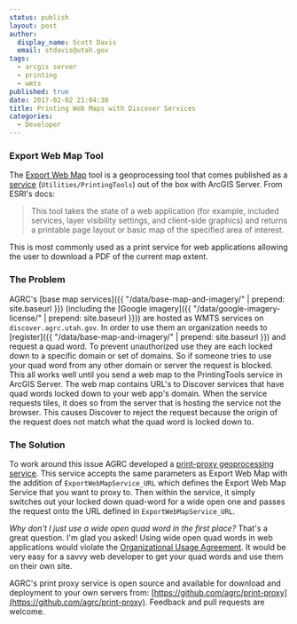 ```yaml
---
status: publish
layout: post
author:
  display_name: Scott Davis
  email: stdavis@utah.gov
tags:
  - arcgis server
  - printing
  - wmts
published: true
date: 2017-02-02 21:04:30
title: Printing Web Maps with Discover Services
categories:
  - Developer
---
```

### Export Web Map Tool
The [Export Web Map](http://desktop.arcgis.com/en/arcmap/latest/tools/server-toolbox/export-web-map.htm) tool is a geoprocessing tool that comes published as a [service](http://resources.arcgis.com/en/help/rest/apiref/gp_exportwebmaptask.html) (`Utilities/PrintingTools`) out of the box with ArcGIS Server. From ESRI's docs:
> This tool takes the state of a web application (for example, included services, layer visibility settings, and client-side graphics) and returns a printable page layout or basic map of the specified area of interest.

This is most commonly used as a print service for web applications allowing the user to download a PDF of the current map extent.

### The Problem
AGRC's [base map services]({{ "/data/base-map-and-imagery/" | prepend: site.baseurl }}) (including the [Google imagery]({{ "/data/google-imagery-license/" | prepend: site.baseurl }})) are hosted as WMTS services on `discover.agrc.utah.gov`. In order to use them an organization needs to [register]({{ "/data/base-map-and-imagery/" | prepend: site.baseurl }}) and request a quad word. To prevent unauthorized use they are each locked down to a specific domain or set of domains. So if someone tries to use your quad word from any other domain or server the request is blocked. This all works well until you send a web map to the PrintingTools service in ArcGIS Server. The web map contains URL's to Discover services that have quad words locked down to your web app's domain. When the service requests tiles, it does so from the server that is hosting the service not the browser. This causes Discover to reject the request because the origin of the request does not match what the quad word is locked down to.

### The Solution
To work around this issue AGRC developed a [print-proxy geoprocessing service](https://github.com/agrc/print-proxy). This service accepts the same parameters as Export Web Map with the addition of `ExportWebMapService_URL` which defines the Export Web Map Service that you want to proxy to. Then within the service, it simply switches out your locked down quad-word for a wide open one and passes the request onto the URL defined in `ExportWebMapService_URL`.

_Why don't I just use a wide open quad word in the first place?_ That's a great question. I'm glad you asked! Using wide open quad words in web applications would violate the [Organizational Usage Agreement](https://docs.google.com/a/utah.gov/forms/d/e/1FAIpQLScL5uUQIvw7op_ZcF4bijxcoOMGhNF0MXwJNGqSXS6IbjbKhA/viewform). It would be very easy for a savvy web developer to get your quad words and use them on their own site.

AGRC's print proxy service is open source and available for download and deployment to your own servers from: [https://github.com/agrc/print-proxy](https://github.com/agrc/print-proxy). Feedback and pull requests are welcome.


